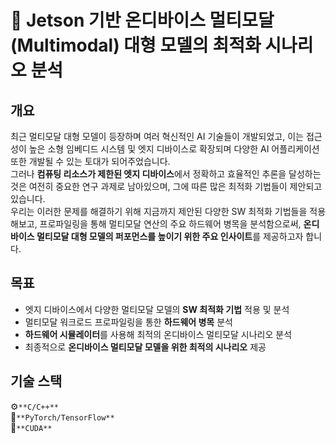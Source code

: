 # 🤖 Jetson 기반 온디바이스 멀티모달(Multimodal) 대형 모델의 최적화 시나리오 분석

## 개요

최근 멀티모달 대형 모델이 등장하며 여러 혁신적인 AI 기술들이 개발되었고, 이는 접근성이 높은 소형 임베디드 시스템 및 엣지 디바이스로 확장되며 다양한 AI 어플리케이션 또한 개발될 수 있는 토대가 되어주었습니다.   
그러나 **컴퓨팅 리소스가 제한된 엣지 디바이스**에서 정확하고 효율적인 추론을 달성하는 것은 여전히 중요한 연구 과제로 남아있으며, 그에 따른 많은 최적화 기법들이 제안되고 있습니다.   
우리는 이러한 문제를 해결하기 위해 지금까지 제안된 다양한 SW 최적화 기법들을 적용해보고, 프로파일링을 통해 멀티모달 연산의 주요 하드웨어 병목을 분석함으로써, **온디바이스 멀티모달 대형 모델의 퍼포먼스를 높이기 위한 주요 인사이트**를 제공하고자 합니다. 

## 목표

- 엣지 디바이스에서 다양한 멀티모달 모델의 **SW 최적화 기법** 적용 및 분석
- 멀티모달 워크로드 프로파일링을 통한 **하드웨어 병목** 분석
- **하드웨어 시뮬레이터**를 사용해 최적의 온디바이스 멀티모달 시나리오 분석
- 최종적으로 **온디바이스 멀티모달 모델을 위한 최적의 시나리오** 제공

## 기술 스택

⚙️`**C/C++**`   
🤖`**PyTorch/TensorFlow**`   
📱`**CUDA**`

